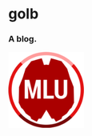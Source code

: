 # golb
### A blog.
<a href="https://mlu.red/"><img src="output/images/mlu_logo.svg" width="30%"/></a>
